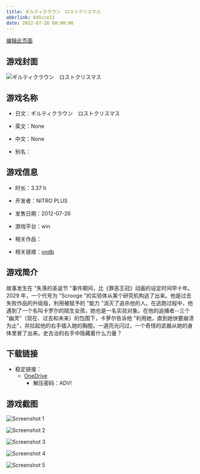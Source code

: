 ```yaml
---
title: ギルティクラウン　ロストクリスマス
abbrlink: 6d5cce11
date: 2012-07-26 00:00:00
---
```

[编辑此页面](https://github.com/ACG-3/ADV3-source/blob/main/source/_posts/games/%E3%82%AE%E3%83%AB%E3%83%86%E3%82%A3%E3%82%AF%E3%83%A9%E3%82%A6%E3%83%B3%E3%80%80%E3%83%AD%E3%82%B9%E3%83%88%E3%82%AF%E3%83%AA%E3%82%B9%E3%83%9E%E3%82%B9.md)

## 游戏封面

![ギルティクラウン　ロストクリスマス](https://pan.timero.xyz/d/onedrive/img_lib_001/%E3%82%AE%E3%83%AB%E3%83%86%E3%82%A3%E3%82%AF%E3%83%A9%E3%82%A6%E3%83%B3%E3%80%80%E3%83%AD%E3%82%B9%E3%83%88%E3%82%AF%E3%83%AA%E3%82%B9%E3%83%9E%E3%82%B9_cover.avif)


## 游戏名称

- 日文：ギルティクラウン　ロストクリスマス
- 英文：None
- 中文：None

- 别名：


## 游戏信息

- 时长：3.37 h
- 开发者：NITRO PLUS
- 发售日期：2012-07-26
- 游戏平台：win
- 相关作品：

- 相关链接：[vndb](https://vndb.org/v7402)


## 游戏简介

故事发生在 "失落的圣诞节 "事件期间，比《罪恶王冠》动画的设定时间早十年。2029 年，一个代号为 "Scrooge "的实验体从某个研究机构逃了出来。他是过去失败作品的升级版，利用被赋予的 "能力 "消灭了追杀他的人。在逃跑过程中，他遇到了一个名叫卡罗尔的陌生女孩，她也是一名实验对象。在他的追捕者--三个 "幽灵"（现在、过去和未来）的包围下，卡萝尔告诉他 "利用她，直到她快要崩溃为止"，并拉起他的右手插入她的胸膛。一道亮光闪过，一个奇怪的武器从她的身体里冒了出来。史古治的右手中隐藏着什么力量？




## 下载链接

- 稳定链接：
    - [OneDrive](https://pan.timero.xyz/onedrive/adv_lib_001/%E3%82%AE%E3%83%AB%E3%83%86%E3%82%A3%E3%82%AF%E3%83%A9%E3%82%A6%E3%83%B3%E3%80%80%E3%83%AD%E3%82%B9%E3%83%88%E3%82%AF%E3%83%AA%E3%82%B9%E3%83%9E%E3%82%B9)
        - 解压密码：ADV!



## 游戏截图


![Screenshot 1](https://pan.timero.xyz/d/onedrive/img_lib_001/%E3%82%AE%E3%83%AB%E3%83%86%E3%82%A3%E3%82%AF%E3%83%A9%E3%82%A6%E3%83%B3%E3%80%80%E3%83%AD%E3%82%B9%E3%83%88%E3%82%AF%E3%83%AA%E3%82%B9%E3%83%9E%E3%82%B9_Screenshot_1.avif)

![Screenshot 2](https://pan.timero.xyz/d/onedrive/img_lib_001/%E3%82%AE%E3%83%AB%E3%83%86%E3%82%A3%E3%82%AF%E3%83%A9%E3%82%A6%E3%83%B3%E3%80%80%E3%83%AD%E3%82%B9%E3%83%88%E3%82%AF%E3%83%AA%E3%82%B9%E3%83%9E%E3%82%B9_Screenshot_2.avif)

![Screenshot 3](https://pan.timero.xyz/d/onedrive/img_lib_001/%E3%82%AE%E3%83%AB%E3%83%86%E3%82%A3%E3%82%AF%E3%83%A9%E3%82%A6%E3%83%B3%E3%80%80%E3%83%AD%E3%82%B9%E3%83%88%E3%82%AF%E3%83%AA%E3%82%B9%E3%83%9E%E3%82%B9_Screenshot_3.avif)

![Screenshot 4](https://pan.timero.xyz/d/onedrive/img_lib_001/%E3%82%AE%E3%83%AB%E3%83%86%E3%82%A3%E3%82%AF%E3%83%A9%E3%82%A6%E3%83%B3%E3%80%80%E3%83%AD%E3%82%B9%E3%83%88%E3%82%AF%E3%83%AA%E3%82%B9%E3%83%9E%E3%82%B9_Screenshot_4.avif)

![Screenshot 5](https://pan.timero.xyz/d/onedrive/img_lib_001/%E3%82%AE%E3%83%AB%E3%83%86%E3%82%A3%E3%82%AF%E3%83%A9%E3%82%A6%E3%83%B3%E3%80%80%E3%83%AD%E3%82%B9%E3%83%88%E3%82%AF%E3%83%AA%E3%82%B9%E3%83%9E%E3%82%B9_Screenshot_5.avif)

